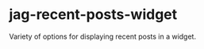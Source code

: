 jag-recent-posts-widget
=======================

Variety of options for displaying recent posts in a widget.
